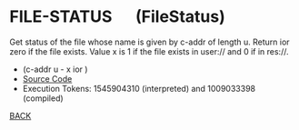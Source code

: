 # FILE-STATUS &emsp; (FileStatus)
Get status of the file whose name is given by c-addr of length u. Return ior zero if the file exists. Value x is 1 if the file exists  in user:// and 0 if in res://.
* (c-addr u - x ior )
* [Source Code](../words/file_ext/FileStatus.cs)
* Execution Tokens: 1545904310 (interpreted) and 1009033398 (compiled)


[BACK](builtins.md#FileStatus)
